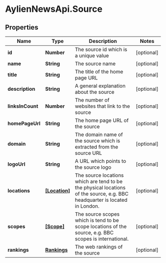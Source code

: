 # AylienNewsApi.Source

## Properties
Name | Type | Description | Notes
------------ | ------------- | ------------- | -------------
**id** | **Number** | The source id which is a unique value | [optional] 
**name** | **String** | The source name | [optional] 
**title** | **String** | The title of the home page URL | [optional] 
**description** | **String** | A general explanation about the source | [optional] 
**linksInCount** | **Number** | The number of websites that link to the source | [optional] 
**homePageUrl** | **String** | The home page URL of the source | [optional] 
**domain** | **String** | The domain name of the source which is extracted from the source URL | [optional] 
**logoUrl** | **String** | A URL which points to the source logo | [optional] 
**locations** | [**[Location]**](Location.md) | The source locations which are tend to be the physical locations of the source, e.g. BBC headquarter is located in London. | [optional] 
**scopes** | [**[Scope]**](Scope.md) | The source scopes which is tend to be scope locations of the source, e.g. BBC scopes is international. | [optional] 
**rankings** | [**Rankings**](Rankings.md) | The web rankings of the source | [optional] 


